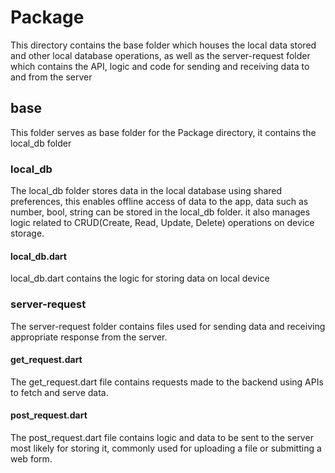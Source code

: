 # Package
This directory contains the base folder which houses the local data stored and other local database operations,  as well as the server-request folder which contains the API, logic and code for sending and receiving data to and from the server

## base
This folder serves as base folder for the Package directory, it contains the local_db folder

### local_db
The local_db folder stores data in the local database using shared preferences,
this enables offline access of data to the app,
data such as number, bool, string can be stored in the local_db folder.
it also manages logic related to CRUD(Create, Read, Update, Delete) operations on device storage.
#### local_db.dart
local_db.dart contains the logic for storing data on local device


### server-request
The server-request folder contains files used for sending data and receiving appropriate
response from the server.

#### get_request.dart
The get_request.dart file contains requests made to the backend
using APIs to fetch and serve data.
#### post_request.dart
The post_request.dart file contains logic and data to be sent to the server most likely for storing it, commonly used for uploading a file or submitting a web form.

